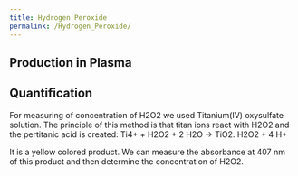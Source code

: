 ```yaml
---
title: Hydrogen Peroxide
permalink: /Hydrogen_Peroxide/
---
```


Production in Plasma
--------------------

Quantification
--------------

For measuring of concentration of H2O2 we used Titanium(IV) oxysulfate solution. The principle of this method is that titan ions react with H2O2 and the pertitanic acid is created: Ti4+ + H2O2 + 2 H2O → TiO2. H2O2 + 4 H+

It is a yellow colored product. We can measure the absorbance at 407 nm of this product and then determine the concentration of H2O2.